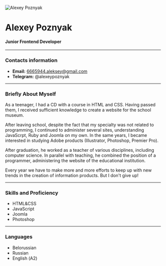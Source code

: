 ![Alexey Poznyak](https://sun9-52.userapi.com/impg/GOglDh2ZGV5ZO60dYJ2Wfc929t1BqzxxEPGpsw/Kznh6sLLpVQ.jpg?size=120x120&quality=96&sign=25039c169bb38dbc93dd856daef6af9f&type=album)

# Alexey Poznyak
#### Junior Frontend Developer

******

### Contacts information
* **Email:** 6665944.aleksey@gmail.com
* **Telegram:** @alexeypoznyak

******

### Briefly About Myself
As a teenager, I had a CD with a course in HTML and CSS. Having passed them, I received sufficient knowledge to create a website for the school museum.

After leaving school, despite the fact that my specialty was not related to programming, I continued to administer several sites, understanding JavaScrpt, Ruby and Joomla on my own. In the same years, I became interested in studying Adobe products (Illustrator, Photoshop, Premier Pro).

After graduation, he worked as a teacher of various disciplines, including computer science. In parallel with teaching, he combined the position of a programmer, administering the website of the educational institution.

Every year we have to make more and more efforts to keep up with new trends in the creation of information products. But I don't give up!

******

### Skills and Proficiency
* HTML&CSS
* JavaScript
* Joomla
* Photoshop

******

### Languages
* Belorussian
* Russian
* English (А2)
